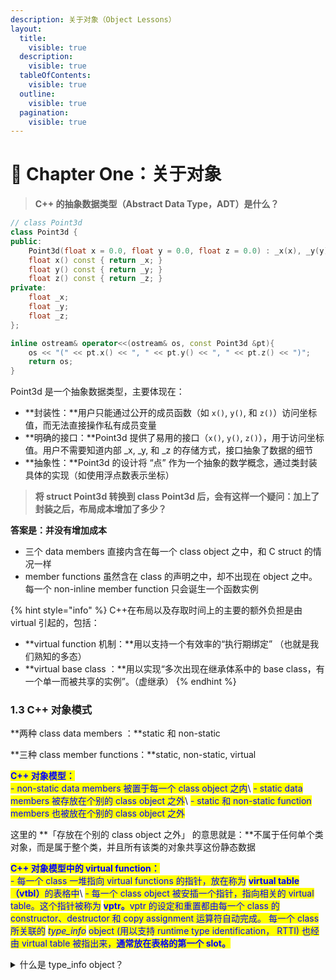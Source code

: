 ```yaml
---
description: 关于对象（Object Lessons）
layout:
  title:
    visible: true
  description:
    visible: true
  tableOfContents:
    visible: true
  outline:
    visible: true
  pagination:
    visible: true
---
```


# 🌷 Chapter One：关于对象

> **C++ 的抽象数据类型（Abstract Data Type，ADT）是什么？**

```cpp
// class Point3d
class Point3d {
public:
    Point3d(float x = 0.0, float y = 0.0, float z = 0.0) : _x(x), _y(y), _z(z) {}
    float x() const { return _x; }
    float y() const { return _y; }
    float z() const { return _z; }
private:
    float _x;
    float _y;
    float _z;
};

inline ostream& operator<<(ostream& os, const Point3d &pt){
    os << "(" << pt.x() << ", " << pt.y() << ", " << pt.z() << ")";
    return os;
}
```

Point3d 是一个抽象数据类型，主要体现在：

* **封装性：**用户只能通过公开的成员函数（如 `x()`, `y()`, 和 `z()`）访问坐标值，而无法直接操作私有成员变量
* **明确的接口：**Point3d 提供了易用的接口（`x()`, `y()`, `z()`），用于访问坐标值。用户不需要知道内部 \_x, \_y, 和 \_z 的存储方式，接口抽象了数据的细节
* **抽象性：**Point3d 的设计将 “点” 作为一个抽象的数学概念，通过类封装具体的实现（如使用浮点数表示坐标）

> **将 struct Point3d 转换到 class Point3d 后，会有这样一个疑问：加上了封装之后，布局成本增加了多少？**

**答案是：并没有增加成本**

* 三个 data members 直接内含在每一个 class object 之中，和 C struct 的情况一样
* member functions 虽然含在 class 的声明之中，却不出现在 object 之中。每一个 non-inline member function 只会诞生一个函数实例

{% hint style="info" %}
C++在布局以及存取时间上的主要的额外负担是由 virtual 引起的，包括：

* **virtual function 机制：**用以支持一个有效率的“执行期绑定” （也就是我们熟知的多态）
* **virtual base class ：**用以实现“多次出现在继承体系中的 base class，有一个单一而被共享的实例”。（虚继承）
{% endhint %}

### 1.3 C++ 对象模式

**两种 class data members ：**static 和 non-static

**三种 class member functions：**static, non-static, virtual

<mark style="color:blue;">**C++ 对象模型：**</mark>\
<mark style="color:blue;">- non-static data members 被置于每一个 class object 之内</mark>\ <mark style="color:blue;">- static data members 被存放在个别的 class object 之外</mark>\ <mark style="color:blue;">- static 和 non-static function members 也被放在个别的 class object 之外</mark>

这里的 **「存放在个别的 class object 之外」 的意思就是：**不属于任何单个类对象，而是属于整个类，并且所有该类的对象共享这份静态数据

<mark style="color:blue;">**C++ 对象模型中的 virtual function：**</mark>\
<mark style="color:blue;">- 每一个 class 一堆指向 virtual functions 的指针，放在称为</mark> <mark style="color:blue;"></mark><mark style="color:blue;">**virtual table （vtbl）**</mark><mark style="color:blue;">的表格中</mark>\ <mark style="color:blue;">- 每一个 class object 被安插一个指针，指向相关的 virtual table。这个指针被称为</mark> <mark style="color:blue;"></mark><mark style="color:blue;">**vptr。**</mark><mark style="color:blue;">vptr 的设定和重置都由每一个 class 的 constructor、destructor 和 copy assignment 运算符自动完成。 每一个 class 所关联的</mark> <mark style="color:blue;"></mark>_<mark style="color:blue;">type\_info</mark>_ <mark style="color:blue;"></mark><mark style="color:blue;">object (用以支持 runtime type identification， RTTI) 也经由 virtual table 被指出来，</mark><mark style="color:blue;">**通常放在表格的第一个 slot。**</mark>

<details>

<summary> 什么是 type_info object？</summary>

type\_info object 是 type\_info 类的一个实例，用于描述一个特定的类型。是**运行时类型识别（RTTI, Runtime Type Identification）** 的核心部分

</details>




